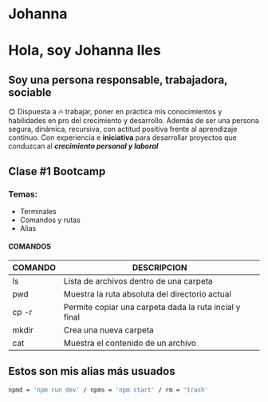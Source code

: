# Johanna
# Hola, soy Johanna Iles 

## Soy una persona responsable, trabajadora, **sociable** 
😊 Dispuesta a 🔥 trabajar, poner en práctica mis conocimientos y habilidades en pro del crecimiento y desarrollo.
Además de ser una persona segura, dinámica, recursiva, con actitud positiva frente al aprendizaje continuo. 
Con experiencia e **iniciativa** para desarrollar proyectos que conduzcan al _**crecimiento personal y laboral**_

##  Clase #1 **Bootcamp**
### Temas: 
* Terminales
* Comandos y rutas
* Alias

#### COMANDOS
| COMANDO | DESCRIPCION |
|----|----|
| ls | Lista de archivos dentro de una carpeta |
| pwd | Muestra la ruta absoluta del directorio actual |
| cp -r | Permite copiar una carpeta dada la ruta incial y final |
| mkdir | Crea una nueva carpeta |
| cat | Muestra el contenido de un archivo |

## Estos son mis alias más usuados
```bash
npmd = 'npm run dev' / npms = 'npm start' / rm = 'trash'
```
